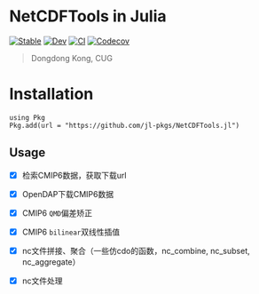 # NetCDFTools in Julia

[![Stable](https://img.shields.io/badge/docs-stable-blue.svg)](https://jl-pkgs.github.io/NetCDFTools.jl/stable)
[![Dev](https://img.shields.io/badge/docs-dev-blue.svg)](https://jl-pkgs.github.io/NetCDFTools.jl/dev)
[![CI](https://github.com/jl-pkgs/NetCDFTools.jl/actions/workflows/CI.yml/badge.svg)](https://github.com/jl-pkgs/NetCDFTools.jl/actions/workflows/CI.yml)
[![Codecov](https://codecov.io/gh/jl-pkgs/NetCDFTools.jl/branch/master/graph/badge.svg)](https://codecov.io/gh/jl-pkgs/NetCDFTools.jl)

> Dongdong Kong, CUG

# Installation

```
using Pkg
Pkg.add(url = "https://github.com/jl-pkgs/NetCDFTools.jl")
```

## Usage

- [x] 检索CMIP6数据，获取下载url

- [x] OpenDAP下载CMIP6数据

- [x] CMIP6 `QMD`偏差矫正

- [x] CMIP6 `bilinear`双线性插值

- [x] nc文件拼接、聚合（一些仿cdo的函数，nc_combine, nc_subset, nc_aggregate）

- [x] nc文件处理
